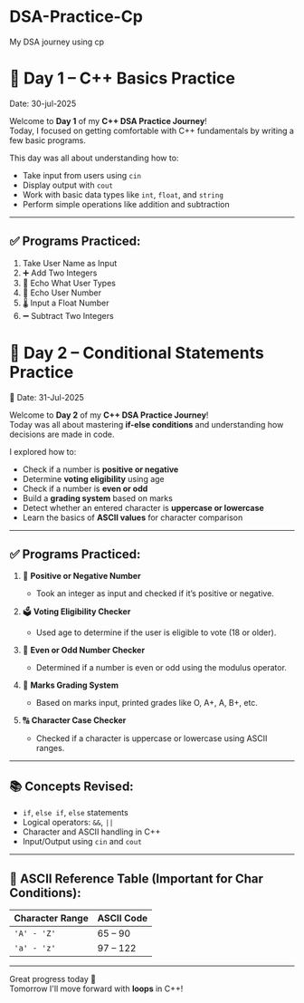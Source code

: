 # DSA-Practice-Cp
My DSA journey using cp

# 🚀 Day 1 – C++ Basics Practice
Date: 30-jul-2025

Welcome to **Day 1** of my **C++ DSA Practice Journey**!  
Today, I focused on getting comfortable with C++ fundamentals by writing a few basic programs.

This day was all about understanding how to:
- Take input from users using `cin`
- Display output with `cout`
- Work with basic data types like `int`, `float`, and `string`
- Perform simple operations like addition and subtraction

---

## ✅ Programs Practiced:

1.  Take User Name as Input
2. ➕ Add Two Integers
3. 💬 Echo What User Types
4. 🔢 Echo User Number
5. 🌡️ Input a Float Number
6. ➖ Subtract Two Integers

# 🚀 Day 2 – Conditional Statements Practice  
📅 Date: 31-Jul-2025

Welcome to **Day 2** of my **C++ DSA Practice Journey**!  
Today was all about mastering **if-else conditions** and understanding how decisions are made in code.

I explored how to:
- Check if a number is **positive or negative**
- Determine **voting eligibility** using age
- Check if a number is **even or odd**
- Build a **grading system** based on marks
- Detect whether an entered character is **uppercase or lowercase**
- Learn the basics of **ASCII values** for character comparison

---

## ✅ Programs Practiced:

1. 🔢 **Positive or Negative Number**
   - Took an integer as input and checked if it’s positive or negative.

2. 🗳️ **Voting Eligibility Checker**
   - Used age to determine if the user is eligible to vote (18 or older).

3. 🔁 **Even or Odd Number Checker**
   - Determined if a number is even or odd using the modulus operator.

4. 📝 **Marks Grading System**
   - Based on marks input, printed grades like O, A+, A, B+, etc.

5. 🔠 **Character Case Checker**
   - Checked if a character is uppercase or lowercase using ASCII ranges.

---

## 📚 Concepts Revised:
- `if`, `else if`, `else` statements
- Logical operators: `&&`, `||`
- Character and ASCII handling in C++
- Input/Output using `cin` and `cout`

---

## 🔡 ASCII Reference Table (Important for Char Conditions):

| Character Range | ASCII Code  |
|-----------------|-------------|
| `'A' - 'Z'`     | 65 – 90     |
| `'a' - 'z'`     | 97 – 122    |

---

Great progress today 💪  
Tomorrow I'll move forward with **loops** in C++!


